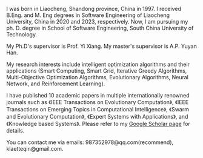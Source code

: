 <p>I was born in Liaocheng, Shandong province, China in 1997. I received B.Eng. and M. Eng degrees in Software Engineering of Liaocheng University, China in 2020 and 2023, respectively. Now, I am pursuing my ph. D. degree in School of Software Engineering, South China University of Technology. </p>

<p>My Ph.D's supervisor is Prof. Yi Xiang. My master's supervisor is A.P. Yuyan Han.</p>

<p>My research interests include intelligent optimization algorithms and their applications (Smart Computing, Smart Grid, Iterative Greedy Algorithms, Multi-Objective Optimization Algorithms, Evolutionary Algorithms, Neural Network, and Reinforcement Learning). </p>

<p>I have published 10 academic papers in multiple internationally renowned journals such as 《IEEE Transactions on Evolutionary Computation》, 《IEEE Transactions on Emerging Topics in Computational Intelligence》, 《Swarm and Evolutionary Computation》, 《Expert Systems with Applications》, and 《Knowledge based Systems》. Please refer to my <a href='https://scholar.google.com/citations?user=TaClukkAAAAJ'>Google Scholar page</a> for details. </p>

<p>You can contact me via emails: 987352978@qq.com(recommend), &nbsp;  klaetteqin@gmail.com.</p>
